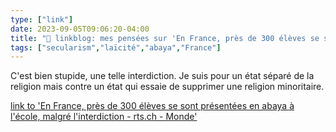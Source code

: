 ```yaml
---
type: ["link"]
date: 2023-09-05T09:06:20-04:00
title: "🔗 linkblog: mes pensées sur 'En France, près de 300 élèves se sont présentées en abaya à l'école, malgré l'interdiction - rts.ch - Monde'"
tags: ["secularism","laïcité","abaya","France"]
---
```

C'est bien stupide, une telle interdiction. Je suis pour un état séparé de la religion mais contre un état qui essaie de supprimer une religion minoritaire.  
 

[link to 'En France, près de 300 élèves se sont présentées en abaya à l'école, malgré l'interdiction - rts.ch - Monde'](https://www.rts.ch/info/monde/14289893-en-france-pres-de-300-eleves-se-sont-presentees-en-abaya-a-l-ecole-malgre-l-interdiction.html?rts_source=rss_t)
